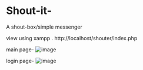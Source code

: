 # Shout-it-
A shout-box/simple messenger

view using xampp .  http://localhost/shouter/index.php




main page-
![image](https://user-images.githubusercontent.com/32810875/41656393-af834bf0-7487-11e8-939e-46476498993e.png)

login page-
![image](https://user-images.githubusercontent.com/32810875/41666696-ff563f5a-74a2-11e8-932f-a5a5624bb462.png)


